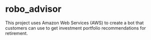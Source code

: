 # robo_advisor
This project uses Amazon Web Services (AWS) to create a bot that customers can use to get investment portfolio recommendations for retirement. 
